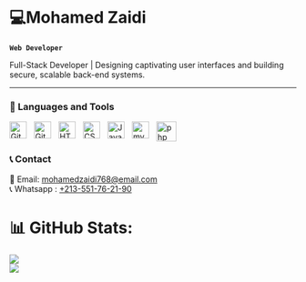 # 💻Mohamed Zaidi

**`Web Developer`**

Full-Stack Developer | Designing captivating user interfaces and building secure, scalable back-end systems.

---

### 🧰 Languages and Tools

<img align="left" alt="Git" width="30px" style="padding-right:10px;" src="https://cdn.jsdelivr.net/gh/devicons/devicon/icons/git/git-original.svg" />
<img align="left" alt="GitHub" width="30px" style="padding-right:10px;" src="https://cdn.jsdelivr.net/gh/devicons/devicon/icons/github/github-original.svg" />
<img align="left" alt="HTML" width="30px" style="padding-right:10px;" src="https://cdn.jsdelivr.net/gh/devicons/devicon/icons/html5/html5-plain.svg" />
<img align="left" alt="CSS" width="30px" style="padding-right:10px;" src="https://cdn.jsdelivr.net/gh/devicons/devicon/icons/css3/css3-plain.svg" />
<img align="left" alt="JavaScript" width="30px" style="padding-right:10px;" src="https://cdn.jsdelivr.net/gh/devicons/devicon/icons/javascript/javascript-plain.svg" />
<img align="left" alt="mysql" width="30px" style="padding-right:10px;" src="https://cdn.jsdelivr.net/gh/devicons/devicon@latest/icons/mysql/mysql-original-wordmark.svg" />
<img align="left" alt="php" width="35px" style="padding-right:10px; " src="https://cdn.jsdelivr.net/gh/devicons/devicon@latest/icons/php/php-original.svg" />

<br>

#

### 📞 Contact

📧 Email: [mohamedzaidi768@email.com](mailto:mohamedzaidi768@email.com) <br>
📞 Whatsapp : <a href="https://wa.me/qr/CLJWMRP2Y2A5B1">+213-551-76-21-90</a>


# 📊 GitHub Stats:
![](https://github-readme-streak-stats.herokuapp.com/?user=friizor&theme=dark&hide_border=false)<br/>
![](https://github-readme-stats.vercel.app/api/top-langs/?username=friizor&theme=dark&hide_border=false&include_all_commits=false&count_private=false&layout=compact)


